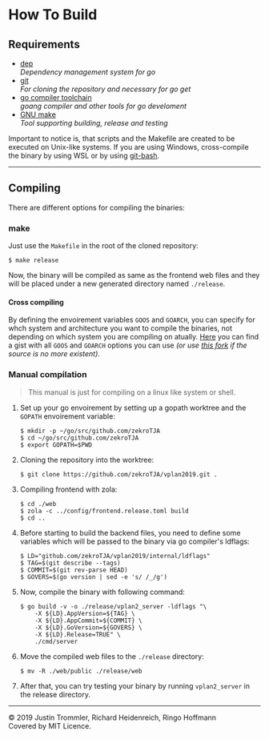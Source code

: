 # How To Build

## Requirements

- [dep](https://github.com/golang/dep)  
  *Dependency management system for go*
- [git](https://git-scm.com/book/en/v2/Getting-Started-Installing-Git)  
  *For cloning the repository and necessary for go get*
- [go compiler toolchain](https://golang.org/doc/install)  
  *goang compiler and other tools for go develoment*
- [GNU make](https://www.gnu.org/software/make/)  
  *Tool supporting building, release and testing*

Important to notice is, that scripts and the Makefile are created to be executed on Unix-like systems. If you are using Windows, cross-compile the binary by using WSL or by using [git-bash](https://gitforwindows.org/).

---

## Compiling

There are different options for compiling the binaries:

### make

Just use the `Makefile` in the root of the cloned repository:
```
$ make release
```

Now, the binary will be compiled as same as the frontend web files and they will be placed under a new generated directory named `./release`.

#### Cross compiling

By defining the envoirement variables `GOOS` and `GOARCH`, you can specify for whch system and architecture you want to compile the binaries, not depending on which system you are compiling on atually. [Here](https://gist.github.com/asukakenji/f15ba7e588ac42795f421b48b8aede63) you can find a gist with all `GOOS` and `GOARCH` options you can use *(or use [this fork](https://gist.github.com/zekroTJA/4fa6c30606d9e702ccc3b84433dbf131) if the source is no more existent)*.

### Manual compilation

> This manual is just for compiling on a linux like system or shell.

1. Set up your go envoirement by setting up a gopath worktree and the `GOPATH` envoirement variable:  
   ```
   $ mkdir -p ~/go/src/github.com/zekroTJA
   $ cd ~/go/src/github.com/zekroTJA
   $ export GOPATH=$PWD
   ```

2. Cloning the repository into the worktree:  
   ```
   $ git clone https://github.com/zekroTJA/vplan2019.git .
   ```

3. Compiling frontend with zola:  
   ```
   $ cd ./web
   $ zola -c ../config/frontend.release.toml build
   $ cd ..
   ```

4. Before starting to build the backend files, you need to define some variables which will be passed to the binary via go compiler's ldflags:  
   ```
   $ LD="github.com/zekroTJA/vplan2019/internal/ldflags"
   $ TAG=$(git describe --tags)
   $ COMMIT=$(git rev-parse HEAD)
   $ GOVERS=$(go version | sed -e 's/ /_/g')
   ```

5. Now, compile the binary with following command:  
   ```
   $ go build -v -o ./release/vplan2_server -ldflags "\
       -X ${LD}.AppVersion=${TAG} \
       -X ${LD}.AppCommit=${COMMIT} \
       -X ${LD}.GoVersion=${GOVERS} \
       -X ${LD}.Release=TRUE" \
       ./cmd/server
   ```

6. Move the compiled web files to the `./release` directory:  
   ```
   $ mv -R ./web/public ./release/web
   ```

7. After that, you can try testing your binary by running `vplan2_server` in the release directory.

---

© 2019 Justin Trommler, Richard Heidenreich, Ringo Hoffmann  
Covered by MIT Licence.
